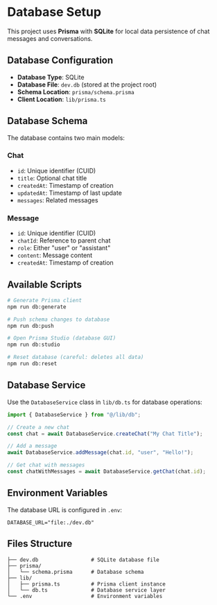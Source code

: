 # Database Setup

This project uses **Prisma** with **SQLite** for local data persistence of chat messages and conversations.

## Database Configuration

- **Database Type**: SQLite
- **Database File**: `dev.db` (stored at the project root)
- **Schema Location**: `prisma/schema.prisma`
- **Client Location**: `lib/prisma.ts`

## Database Schema

The database contains two main models:

### Chat

- `id`: Unique identifier (CUID)
- `title`: Optional chat title
- `createdAt`: Timestamp of creation
- `updatedAt`: Timestamp of last update
- `messages`: Related messages

### Message

- `id`: Unique identifier (CUID)
- `chatId`: Reference to parent chat
- `role`: Either "user" or "assistant"
- `content`: Message content
- `createdAt`: Timestamp of creation

## Available Scripts

```bash
# Generate Prisma client
npm run db:generate

# Push schema changes to database
npm run db:push

# Open Prisma Studio (database GUI)
npm run db:studio

# Reset database (careful: deletes all data)
npm run db:reset
```

## Database Service

Use the `DatabaseService` class in `lib/db.ts` for database operations:

```typescript
import { DatabaseService } from "@/lib/db";

// Create a new chat
const chat = await DatabaseService.createChat("My Chat Title");

// Add a message
await DatabaseService.addMessage(chat.id, "user", "Hello!");

// Get chat with messages
const chatWithMessages = await DatabaseService.getChat(chat.id);
```

## Environment Variables

The database URL is configured in `.env`:

```
DATABASE_URL="file:./dev.db"
```

## Files Structure

```
├── dev.db                 # SQLite database file
├── prisma/
│   └── schema.prisma      # Database schema
├── lib/
│   ├── prisma.ts          # Prisma client instance
│   └── db.ts              # Database service layer
└── .env                   # Environment variables
```
